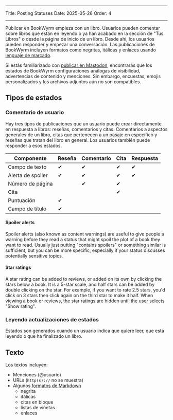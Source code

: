 - - -
Title: Posting Statuses Date: 2025-05-26 Order: 4
- - -

Publicar en BookWyrm empieza con un libro. Usuarios pueden comentar sobre libros que están en leyendo o ya han acabado en la sección de "Tus Libros" o desde la página de inicio de un libro. Desde ahí, los usuarios pueden responder y empezar una conversación. Las publicaciones de BookWyrm incluyen formatos como negritas, itálicas y enlaces usando [lenguaje de marcado](https://www.markdownguide.org/cheat-sheet/).

Si estás familiarizado con [publicar en Mastodon](https://docs.joinmastodon.org/user/posting/), encontrarás que los estados de BookWyrm configuraciones análogas de visibilidad, advertencias de contenido y menciones. Sin embargo, encuestas, emojis personalizados y los archivos adjuntos aún no son compatibles.

## Tipos de estados

### Comentario de usuario

Hay tres tipos de publicaciones que un usuario puede crear directamente en respuesta a libros: reseñas, comentarios y citas. Comentarios a aspectos generales de un libro, citas que pertenecen a un pasaje en específico y reseñas que tratan del libro en general. Los usuarios también puede responder a esos estados.

| Componente        | Reseña | Comentario | Cita | Respuesta |
| ----------------- | ------ | ---------- | ---- | --------- |
| Campo de texto    | ✔      | ✔          | ✔    | ✔         |
| Alerta de spoiler | ✔      | ✔          | ✔    | ✔         |
| Número de página  |        | ✔          | ✔    |           |
| Cita              |        |            | ✔    |           |
| Puntuación        | ✔      |            |      |           |
| Campo de título   | ✔      |            |      |           |

#### Spoiler alerts

Spoiler alerts (also known as content warnings) are useful to give people a warning before they read a status that might spoil the plot of a book they want to read. Usually just putting "contains spoilers" or something similar is sufficient, but you can be more specific, especially if your status discusses potentially sensitive topics.

#### Star ratings

A star rating can be added to reviews, or added on its own by clicking the stars below a book. It is a 5-star scale, and half stars can be added by double clicking on the star. For example, if you want to rate 2.5 stars, you'd click on 3 stars then click again on the third star to make it half. When viewing a book or reviews, the star ratings are hidden until the user selects "Show rating".

### Leyendo actualizaciones de estados

Estados son generados cuando un usuario indica que quiere leer, que está leyendo o que ha finalizado un libro.

## Texto
Los textos incluyen:

- Menciones (@usuario)
- URLs (`http(s)://` no se muestra)
- Algunos [ formatos de Markdown](https://www.markdownguide.org/cheat-sheet/)
    - negrita
    - itálicas
    - citas en bloque
    - listas de viñetas
    - enlaces

